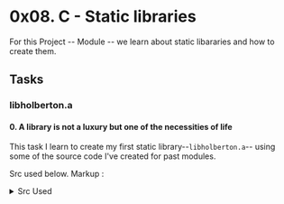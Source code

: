 # 0x08. C - Static libraries

For this Project -- Module -- we learn about static libararies and how to create
them.

## Tasks

### libholberton.a

#### 0. A library is not a luxury but one of the necessities of life

This task I learn to create my first static library--`libholberton.a`-- using some of the source
code I've created for past modules.

Src used below.
Markup : <details>
<summary>Src Used</summary>
<ul>
<li>0-isupper.o</li>
<li>0-memset.o</li>
<li>0-strcat.o</li>
<li>1-isdigit.o</li>
<li>1-memcpy.o</li>
<li>1-strncat.o</li>
<li>100-atoi.o</li>
<li>2-strchr.o</li>
<li>2-strlen.o</li>
<li>2-strncpy.o</li>
<li>3-islower.o</li>
<li>3-puts.o</li>
<li>3-strcmp.o</li>
<li>3-strspn.o</li>
<li>4-isalpha.o</li>
<li>4-strpbrk.o</li>
<li>5-strstr.o</li>
<li>6-abs.o</li>
<li>9-strcpy.o</li>
<li>_putchar.o</li>
  </ul>
</details>
